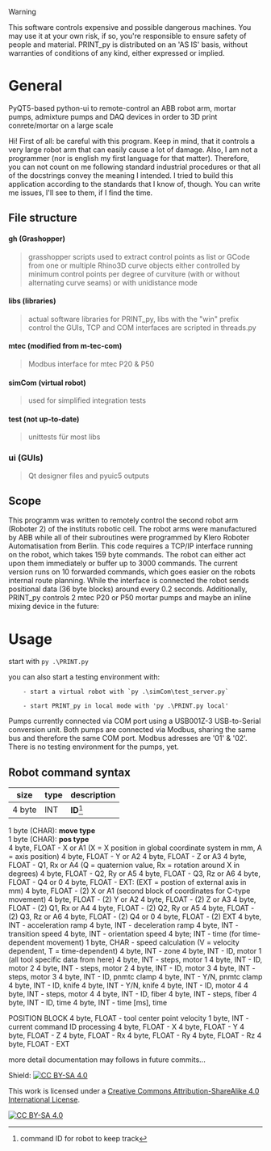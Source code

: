 > [!WARNING]
> This software controls expensive and possible dangerous machines. You may use
> it at your own risk, if so, you're responsible to ensure safety of people and
> material. PRINT_py is distributed on an 'AS IS' basis, without warranties of
> conditions of any kind, either expressed or implied.


# General

PyQT5-based python-ui to remote-control an ABB robot arm, mortar pumps,
admixture pumps and DAQ devices in order to 3D print conrete/mortar
on a large scale

Hi! First of all: be careful with this program. Keep in mind, that it 
controls a very large robot arm that can easily cause a lot of damage. 
Also, I am not a programmer (nor is english my first language for that
matter). Therefore, you can not count on me following standard industrial
procedures or that all of the docstrings convey the meaning I intended.
I tried to build this application according to the standards that I know
of, though. You can write me issues, I'll see to them, if I find the time.

## File structure

#### gh (Grashopper)

> grasshopper scripts used to extract control points as list or
> GCode from one or multiple Rhino3D curve objects either controlled
> by minimum control points per degree of curviture (with or without
> alternating curve seams) or with unidistance mode

#### libs (libraries)

> actual software libraries for PRINT_py, libs with the "win" prefix
> control the GUIs, TCP and COM interfaces are scripted in
> threads.py

#### mtec (modified from m-tec-com)
 
> Modbus interface for mtec P20 & P50

#### simCom (virtual robot)

> used for simplified integration tests

#### test (not up-to-date)

> unittests für most libs

### ui (GUIs)

> Qt designer files and pyuic5 outputs

## Scope

This programm was written to remotely control the second robot arm
(Roboter 2) of the instituts robotic cell. The robot arms were
manufactured by ABB while all of their subroutines were programmed by
Klero Roboter Automatisation from Berlin. This code requires a TCP/IP
interface running on the robot, which takes 159 byte commands. The robot
can either act upon them immediately or buffer up to 3000 commands. The
current version runs on 10 forwarded commands, which goes easier on the
robots internal route planning. While the interface is connected the robot
sends positional data (36 byte blocks) around every 0.2 seconds. Additionally,
PRINT_py controls 2 mtec P20 or P50 mortar pumps and maybe an inline mixing
device in the future:

# Usage

start with `py .\PRINT.py`

you can also start a testing environment with:

        - start a virtual robot with `py .\simCom\test_server.py`

        - start PRINT_py in local mode with 'py .\PRINT.py local'

Pumps currently connected via COM port using a USB001Z-3 USB-to-Serial
conversion unit. Both pumps are connected via Modbus, sharing the same bus
and therefore the same COM port. Modbus adresses are '01' & '02'. There is 
no testing environment for the pumps, yet.

## Robot command syntax 

| size | type | description |
| ---- | ---- | ----------- |
| 4 byte | INT | **ID**[^1] |
[^1]: command ID for robot to keep track


1 byte (CHAR): **move type**      
1 byte (CHAR): **pos type**    
4 byte, FLOAT - X or A1             (X = X position in global coordinate
                                        system in mm, A = axis position)
4 byte, FLOAT - Y or A2
4 byte, FLOAT - Z or A3
4 byte, FLOAT - Q1, Rx or A4        (Q = quaternion value,
                                        Rx = rotation around X in degrees)
4 byte, FLOAT - Q2, Ry or A5
4 byte, FLOAT - Q3, Rz or A6
4 byte, FLOAT - Q4 or 0
4 byte, FLOAT - EXT:                (EXT = postion of external axis in mm)
4 byte, FLOAT - (2) X or A1         (second block of coordinates for
                                        C-type movement)
4 byte, FLOAT - (2) Y or A2
4 byte, FLOAT - (2) Z or A3
4 byte, FLOAT - (2) Q1, Rx or A4
4 byte, FLOAT - (2) Q2, Ry or A5
4 byte, FLOAT - (2) Q3, Rz or A6
4 byte, FLOAT - (2) Q4 or 0
4 byte, FLOAT - (2) EXT
4 byte, INT -   acceleration ramp
4 byte, INT -   deceleration ramp
4 byte, INT -   transition speed
4 byte, INT -   orientation speed
4 byte; INT -   time                (for time-dependent movement)
1 byte, CHAR -  speed calculation   (V = velocity dependent,
                                        T = time-dependent)
4 byte, INT -   zone
4 byte, INT -   ID, motor 1         (all tool specific data from here)
4 byte, INT -   steps, motor 1
4 byte, INT -   ID, motor 2
4 byte, INT -   steps, motor 2
4 byte, INT -   ID, motor 3
4 byte, INT -   steps, motor 3
4 byte, INT -   ID, pnmtc clamp
4 byte, INT -   Y/N, pnmtc clamp
4 byte, INT -   ID, knife
4 byte, INT -   Y/N, knife
4 byte, INT -   ID, motor 4
4 byte, INT -   steps, motor 4
4 byte, INT -   ID, fiber
4 byte, INT -   steps, fiber
4 byte, INT -   ID, time
4 byte, INT -   time [ms], time

[^2]: use: L (linear movement), J (joint movement), C (circular movement)
[^3]: use: E (rotation in Euler angles), Q (rotation as quaternion), A (pass 6 axis values)


POSITION BLOCK
4 byte, FLOAT - tool center point velocity
1 byte, INT -   current command ID processing
4 byte, FLOAT - X
4 byte, FLOAT - Y
4 byte, FLOAT - Z
4 byte, FLOAT - Rx
4 byte, FLOAT - Ry
4 byte, FLOAT - Rz
4 byte, FLOAT - EXT

more detail documentation may follows in future commits...


Shield: [![CC BY-SA 4.0][cc-by-sa-shield]][cc-by-sa]

This work is licensed under a
[Creative Commons Attribution-ShareAlike 4.0 International License][cc-by-sa].

[![CC BY-SA 4.0][cc-by-sa-image]][cc-by-sa]

[cc-by-sa]: http://creativecommons.org/licenses/by-sa/4.0/
[cc-by-sa-image]: https://licensebuttons.net/l/by-sa/4.0/88x31.png
[cc-by-sa-shield]: https://img.shields.io/badge/License-CC%20BY--SA%204.0-lightgrey.svg
